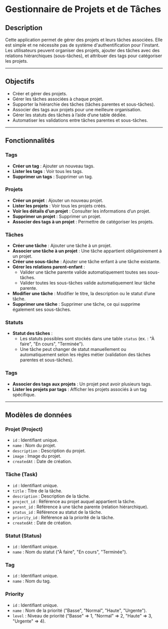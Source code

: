 # Gestionnaire de Projets et de Tâches

## Description
Cette application permet de gérer des projets et leurs tâches associées. Elle est simple et ne nécessite pas de système d'authentification pour l'instant. Les utilisateurs peuvent organiser des projets, ajouter des tâches avec des relations hiérarchiques (sous-tâches), et attribuer des tags pour catégoriser les projets.

---

## Objectifs
- Créer et gérer des projets.
- Gérer les tâches associées à chaque projet.
- Supporter la hiérarchie des tâches (tâches parentes et sous-tâches).
- Associer des tags aux projets pour une meilleure organisation.
- Gérer les statuts des tâches à l’aide d’une table dédiée.
- Automatiser les validations entre tâches parentes et sous-tâches.

---

## Fonctionnalités

### Tags
- **Créer un tag** : Ajouter un nouveau tags.
- **Lister les tags** : Voir tous les tags.
- **Supprimer un tags** : Supprimer un tag.


### Projets
- **Créer un projet** : Ajouter un nouveau projet.
- **Lister les projets** : Voir tous les projets créés.
- **Voir les détails d’un projet** : Consulter les informations d’un projet.
- **Supprimer un projet** : Supprimer un projet.
- **Associer des tags à un projet** : Permettre de catégoriser les projets.

### Tâches
- **Créer une tâche** : Ajouter une tâche à un projet.
- **Associer une tâche à un projet** : Une tâche appartient obligatoirement à un projet.
- **Créer une sous-tâche** : Ajouter une tâche enfant à une tâche existante.
- **Gérer les relations parent-enfant** :
    - Valider une tâche parente valide automatiquement toutes ses sous-tâches.
    - Valider toutes les sous-tâches valide automatiquement leur tâche parente.
- **Modifier une tâche** : Modifier le titre, la description ou le statut d’une tâche.
- **Supprimer une tâche** : Supprimer une tâche, ce qui supprime également ses sous-tâches.

### Statuts
- **Statut des tâches** :
    - Les statuts possibles sont stockés dans une table `status` (ex. : "À faire", "En cours", "Terminée").
    - Une tâche peut changer de statut manuellement ou automatiquement selon les règles métier (validation des tâches parentes et sous-tâches).

### Tags
- **Associer des tags aux projets** : Un projet peut avoir plusieurs tags.
- **Lister les projets par tags** : Afficher les projets associés à un tag spécifique.

---

## Modèles de données

### Projet (Project)
- `id` : Identifiant unique.
- `name` : Nom du projet.
- `description` : Description du projet.
- `image` : Image du projet.
- `createdAt` : Date de création.

### Tâche (Task)
- `id` : Identifiant unique.
- `title` : Titre de la tâche.
- `description` : Description de la tâche.
- `project_id` : Référence au projet auquel appartient la tâche.
- `parent_id` : Référence à une tâche parente (relation hiérarchique).
- `status_id` : Référence au statut de la tâche.
- `priority_id` : Référence aà la priorité de la tâche.
- `createdAt` : Date de création.

### Statut (Status)
- `id` : Identifiant unique.
- `name` : Nom du statut ("À faire", "En cours", "Terminée").

### Tag
- `id` : Identifiant unique.
- `name` : Nom du tag.

### Priority
- `id` : Identifiant unique.
- `name` : Nom de la priorité ("Basse", "Normal", "Haute", "Urgente").
- `level` : Niveau de priorité ("Basse" => 1, "Normal" => 2, "Haute" => 3, "Urgente" => 4).
